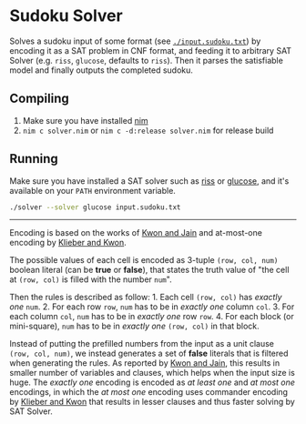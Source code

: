 Sudoku Solver
=============

Solves a sudoku input of some format (see [`./input.sudoku.txt`](./input.sudoku.txt)) by encoding it as a SAT problem in CNF format, and feeding it to arbitrary SAT Solver (e.g. `riss`, `glucose`, defaults to `riss`). Then it parses the satisfiable model and finally outputs the completed sudoku.

## Compiling
1. Make sure you have installed [nim](https://nim-lang.org/install.html)
2. `nim c solver.nim` or `nim c -d:release solver.nim` for release build

## Running
Make sure you have installed a SAT solver such as [riss](https://github.com/nmanthey/riss-solver) or [glucose](http://www.labri.fr/perso/lsimon/glucose/), and it's available on your `PATH` environment variable.

```sh
./solver --solver glucose input.sudoku.txt
```

---

Encoding is based on the works of [Kwon and Jain][1] and at-most-one encoding by [Klieber and Kwon][2].

The possible values of each cell is encoded as 3-tuple `(row, col, num)` boolean literal (can be **true** or **false**), that states the truth value of "the cell at `(row, col)` is filled with the number `num`".

Then the rules is described as follow:
    1. Each cell `(row, col)` has *exactly one* `num`.
    2. For each row `row`, `num` has to be in *exactly one* column `col`.
    3. For each column `col`, `num` has to be in *exactly one* row `row`.
    4. For each block (or mini-square), `num` has to be in *exactly one* `(row, col)` in that block.

Instead of putting the prefilled numbers from the input as a unit clause `(row, col, num)`, we instead generates a set of **false** literals that is filtered when generating the rules. As reported by [Kwon and Jain][1], this results in smaller number of variables and clauses, which helps when the input size is huge. The *exactly one* encoding is encoded as *at least one* and *at most one* encodings, in which the *at most one* encoding uses commander encoding by [Klieber and Kwon][2] that results in lesser clauses and thus faster solving by SAT Solver.

[1]: http://www.cs.cmu.edu/~hjain/papers/sudoku-as-SAT.pdf
[2]: https://www.cs.cmu.edu/~wklieber/papers/2007_efficient-cnf-encoding-for-selecting-1.pdf